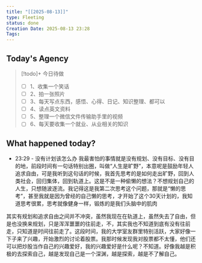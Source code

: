 ```yaml
---
title: "[[2025-08-13]]"
type: Fleeting
status: done
Creation Date: 2025-08-13 23:28
Tags:
---
```

## Today's Agency
> [!todo]+ 今日待做
> - [ ] 1、收集一个笑话
> - [ ] 2、拍一张照片
> - [ ] 3、每天写点东西，感悟、心得、日记、知识整理、都可以
> - [ ] 4、读点英文资料
> - [ ] 5、整理一个微信文件传输助手里的视频
> - [ ] 6、每天要收集一个就业、从业相关的知识

## What happened today?
- 23:29 - 没有计划该怎么办
我最害怕的事情就是没有规划、没有目标、没有目的地，前段时间有一句话特别出圈，叫做“人生是旷野”，本意呢是鼓励年轻人追求自由，可是我听到这句话的时候，我首先思考的是如何走出旷野，回到人类社会，回归集体，回到轨道上。这是不是一种偷懒的想法？不想规划自己的人生，只想随波逐流。我记得这是我第二次思考这个问题，那就是“懒的思考”，甚至我就是因为曾经的自己懒的思考，才开始了这个30天计划的，我知道思考很累，思考就像健身一样，锻炼的是我们头脑中的肌肉

其实有规划和追求自由之间并不冲突，虽然我现在在轨道上，虽然失去了自由，但是也没换来规划，只是浑浑噩噩的往前走，不，其实我也不知道到底有没有往前走，只知道是时间往前走了。这段时间，我的大学室友群里特别活跃，大家好像一下子来了兴趣，开始激烈的讨论着股票。我那时候发现我对股票都不太懂，他们还可以把炒股当作自己的兴趣爱好，我的兴趣爱好是什么呢？不知道。好像我越是积极的去探索自己，越是发现自己是一个深渊，越是探索，越是不了解自己。